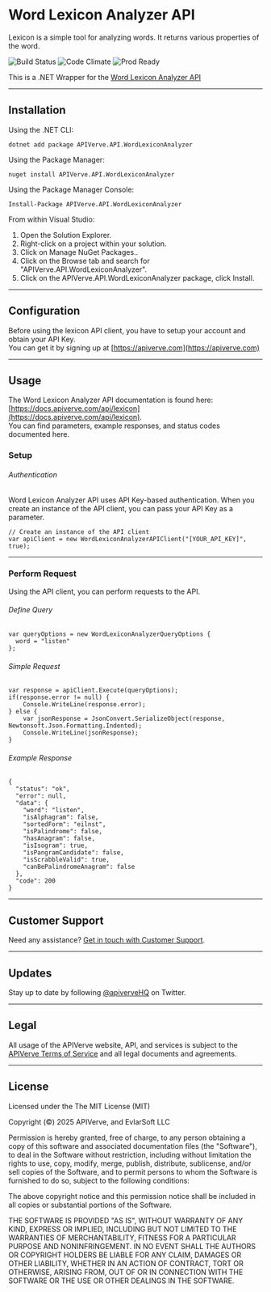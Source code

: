 Word Lexicon Analyzer API
============

Lexicon is a simple tool for analyzing words. It returns various properties of the word.

![Build Status](https://img.shields.io/badge/build-passing-green)
![Code Climate](https://img.shields.io/badge/maintainability-B-purple)
![Prod Ready](https://img.shields.io/badge/production-ready-blue)

This is a .NET Wrapper for the [Word Lexicon Analyzer API](https://apiverve.com/marketplace/api/lexicon)

---

## Installation

Using the .NET CLI:
```
dotnet add package APIVerve.API.WordLexiconAnalyzer
```

Using the Package Manager:
```
nuget install APIVerve.API.WordLexiconAnalyzer
```

Using the Package Manager Console:
```
Install-Package APIVerve.API.WordLexiconAnalyzer
```

From within Visual Studio:

1. Open the Solution Explorer.
2. Right-click on a project within your solution.
3. Click on Manage NuGet Packages..
4. Click on the Browse tab and search for "APIVerve.API.WordLexiconAnalyzer".
5. Click on the APIVerve.API.WordLexiconAnalyzer package, click Install.


---

## Configuration

Before using the lexicon API client, you have to setup your account and obtain your API Key.  
You can get it by signing up at [https://apiverve.com](https://apiverve.com)

---

## Usage

The Word Lexicon Analyzer API documentation is found here: [https://docs.apiverve.com/api/lexicon](https://docs.apiverve.com/api/lexicon).  
You can find parameters, example responses, and status codes documented here.

### Setup

###### Authentication
Word Lexicon Analyzer API uses API Key-based authentication. When you create an instance of the API client, you can pass your API Key as a parameter.

```
// Create an instance of the API client
var apiClient = new WordLexiconAnalyzerAPIClient("[YOUR_API_KEY]", true);
```

---


### Perform Request
Using the API client, you can perform requests to the API.

###### Define Query

```
var queryOptions = new WordLexiconAnalyzerQueryOptions {
  word = "listen"
};
```

###### Simple Request

```
var response = apiClient.Execute(queryOptions);
if(response.error != null) {
	Console.WriteLine(response.error);
} else {
    var jsonResponse = JsonConvert.SerializeObject(response, Newtonsoft.Json.Formatting.Indented);
    Console.WriteLine(jsonResponse);
}
```

###### Example Response

```
{
  "status": "ok",
  "error": null,
  "data": {
    "word": "listen",
    "isAlphagram": false,
    "sortedForm": "eilnst",
    "isPalindrome": false,
    "hasAnagram": false,
    "isIsogram": true,
    "isPangramCandidate": false,
    "isScrabbleValid": true,
    "canBePalindromeAnagram": false
  },
  "code": 200
}
```

---

## Customer Support

Need any assistance? [Get in touch with Customer Support](https://apiverve.com/contact).

---

## Updates
Stay up to date by following [@apiverveHQ](https://twitter.com/apiverveHQ) on Twitter.

---

## Legal

All usage of the APIVerve website, API, and services is subject to the [APIVerve Terms of Service](https://apiverve.com/terms) and all legal documents and agreements.

---

## License
Licensed under the The MIT License (MIT)

Copyright (&copy;) 2025 APIVerve, and EvlarSoft LLC

Permission is hereby granted, free of charge, to any person obtaining a copy of this software and associated documentation files (the "Software"), to deal in the Software without restriction, including without limitation the rights to use, copy, modify, merge, publish, distribute, sublicense, and/or sell copies of the Software, and to permit persons to whom the Software is furnished to do so, subject to the following conditions:

The above copyright notice and this permission notice shall be included in all copies or substantial portions of the Software.

THE SOFTWARE IS PROVIDED "AS IS", WITHOUT WARRANTY OF ANY KIND, EXPRESS OR IMPLIED, INCLUDING BUT NOT LIMITED TO THE WARRANTIES OF MERCHANTABILITY, FITNESS FOR A PARTICULAR PURPOSE AND NONINFRINGEMENT. IN NO EVENT SHALL THE AUTHORS OR COPYRIGHT HOLDERS BE LIABLE FOR ANY CLAIM, DAMAGES OR OTHER LIABILITY, WHETHER IN AN ACTION OF CONTRACT, TORT OR OTHERWISE, ARISING FROM, OUT OF OR IN CONNECTION WITH THE SOFTWARE OR THE USE OR OTHER DEALINGS IN THE SOFTWARE.